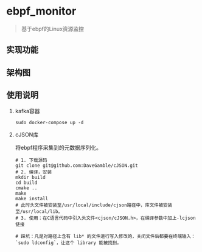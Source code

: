 # ebpf_monitor
> 基于ebpf的Linux资源监控

## 实现功能


## 架构图

## 使用说明

1. kafka容器

   ```shell
   sudo docker-compose up -d
   ```

2. cJSON库

   将ebpf程序采集到的元数据序列化。

   ```shell
   # 1. 下载源码
   git clone git@github.com:DaveGamble/cJSON.git
   # 2. 编译，安装
   mkdir build
   cd build
   cmake ..
   make
   make install
   # 此时头文件被安装至/usr/local/include/cjson路径中，库文件被安装至/usr/local/lib。
   # 3. 使用：在C语言代码中引入头文件<cjson/cJSON.h>，在编译参数中加上-lcjson链接
   
   # 踩坑：凡是对路径上含有 lib* 的文件进行写入修改的，关闭文件后都要在终端输入：`sudo ldconfig`，让这个 library 能被找到。
   ```

   